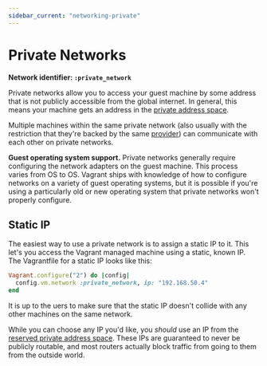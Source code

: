 ```yaml
---
sidebar_current: "networking-private"
---
```


# Private Networks

**Network identifier: `:private_network`**

Private networks allow you to access your guest machine by some address
that is not publicly accessible from the global internet. In general, this
means your machine gets an address in the [private address space](http://en.wikipedia.org/wiki/Private_network#Private_IPv4_address_spaces).

Multiple machines within the same private network (also usually with the
restriction that they're backed by the same [provider](/v2/providers/index.html))
can communicate with each other on private networks.

<div class="alert alert-info">
	<p>
		<strong>Guest operating system support.</strong> Private networks
		generally require configuring the network adapters on the guest
		machine. This process varies from OS to OS. Vagrant ships with
		knowledge of how to configure networks on a variety of guest
		operating systems, but it is possible if you're using a particularly
		old or new operating system that private networks won't properly
		configure.
	</p>
</div>

## Static IP

The easiest way to use a private network is to assign a static IP to it.
This let's you access the Vagrant managed machine using a static, known
IP. The Vagrantfile for a static IP looks like this:

```ruby
Vagrant.configure("2") do |config|
  config.vm.network :private_network, ip: "192.168.50.4"
end
```

It is up to the uers to make sure that the static IP doesn't collide
with any other machines on the same network.

While you can choose any IP you'd like, you _should_ use an IP from
the [reserved private address space](http://en.wikipedia.org/wiki/Private_network#Private_IPv4_address_spaces). These IPs are guaranteed to never be publicly routable,
and most routers actually block traffic from going to them from the
outside world.
